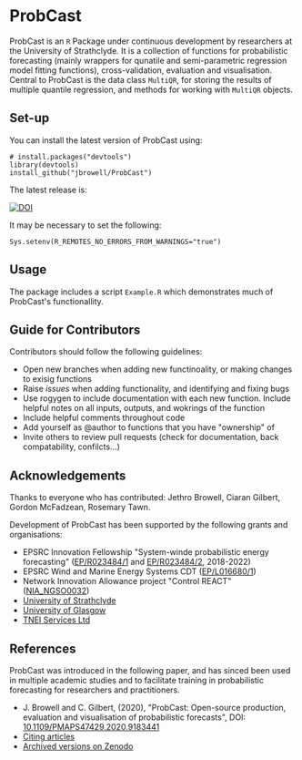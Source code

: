 # ProbCast

ProbCast is an `R` Package under continuous development by researchers at the University of Strathclyde. It is a collection of functions for probabilistic forecasting (mainly wrappers for qunatile and semi-parametric regression model fitting functions), cross-validation, evaluation and visualisation. Central to ProbCast is the data class `MultiQR`, for storing the results of multiple quantile regression, and methods for working with `MultiQR` objects.

## Set-up

You can install the latest version of ProbCast using:

    # install.packages("devtools")
    library(devtools)
    install_github("jbrowell/ProbCast")
    
The latest release is:

[![DOI](https://zenodo.org/badge/143147931.svg)](https://zenodo.org/badge/latestdoi/143147931)
    
It may be necessary to set the following:

    Sys.setenv(R_REMOTES_NO_ERRORS_FROM_WARNINGS="true")

## Usage

The package includes a script `Example.R` which demonstrates much of ProbCast's functionallity.

## Guide for Contributors
Contributors should follow the following guidelines:
- Open new branches when adding new functinoality, or making changes to exisig functions
- Raise *issues* when adding functionality, and identifying and fixing bugs
- Use rogygen to include documentation with each new function. Include helpful notes on all inputs, outputs, and wokrings of the function
- Include helpful comments throughout code
- Add yourself as @author to functions that you have "ownership" of
- Invite others to review pull requests (check for documentation, back compatability, confilcts...)

## Acknowledgements

Thanks to everyone who has contributed: Jethro Browell, Ciaran Gilbert, Gordon McFadzean, Rosemary Tawn.

Development of ProbCast has been supported by the following grants and organisations:
- EPSRC Innovation Fellowship "System-winde probabilistic energy forecasting" ([EP/R023484/1](https://gtr.ukri.org/projects?ref=EP/R023484/1) and [EP/R023484/2](https://gow.epsrc.ukri.org/NGBOViewGrant.aspx?GrantRef=EP/R023484/2), 2018-2022)
- EPSRC Wind and Marine Energy Systems CDT ([EP/L016680/1](https://gtr.ukri.org/projects?ref=EP/L016680/1))
- Network Innovation Allowance project "Control REACT" ([NIA_NGSO0032](https://smarter.energynetworks.org/projects/nia_ngso0032))
- [University of Strathclyde](https://www.strath.ac.uk/)
- [University of Glasgow](https://www.gla.ac.uk)
- [TNEI Services Ltd](https://www.tneigroup.com/)

## References

ProbCast was introduced in the following paper, and has sinced been used in multiple academic studies and to facilitate training in probabilistic forecasting for researchers and practitioners.
- J. Browell and C. Gilbert, (2020), "ProbCast: Open-source production, evaluation and visualisation of probabilistic forecasts", DOI: [10.1109/PMAPS47429.2020.9183441](https://doi.org/10.1109/PMAPS47429.2020.9183441)
- [Citing articles](https://scholar.google.co.uk/scholar?oi=bibs&hl=en&cites=13378708372874427516)
- [Archived versions on Zenodo](https://doi.org/10.5281/zenodo.3843332)
